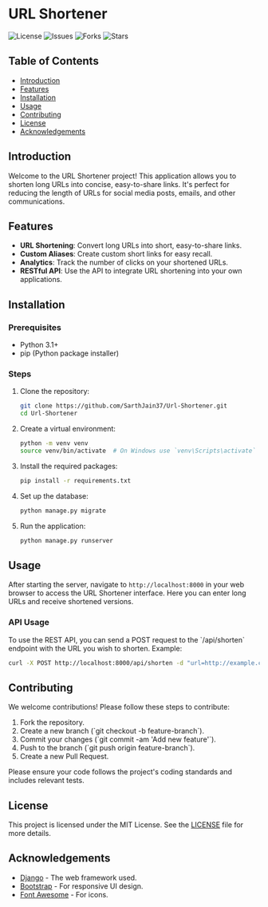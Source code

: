 
# URL Shortener

![License](https://img.shields.io/github/license/SarthJain37/Url-Shortener)
![Issues](https://img.shields.io/github/issues/SarthJain37/Url-Shortener)
![Forks](https://img.shields.io/github/forks/SarthJain37/Url-Shortener)
![Stars](https://img.shields.io/github/stars/SarthJain37/Url-Shortener)

## Table of Contents

- [Introduction](#introduction)
- [Features](#features)
- [Installation](#installation)
- [Usage](#usage)
- [Contributing](#contributing)
- [License](#license)
- [Acknowledgements](#acknowledgements)

## Introduction

Welcome to the URL Shortener project! This application allows you to shorten long URLs into concise, easy-to-share links. It's perfect for reducing the length of URLs for social media posts, emails, and other communications.

## Features

- **URL Shortening**: Convert long URLs into short, easy-to-share links.
- **Custom Aliases**: Create custom short links for easy recall.
- **Analytics**: Track the number of clicks on your shortened URLs.
- **RESTful API**: Use the API to integrate URL shortening into your own applications.

## Installation

### Prerequisites

- Python 3.1+
- pip (Python package installer)

### Steps

1. Clone the repository:
    ```bash
    git clone https://github.com/SarthJain37/Url-Shortener.git
    cd Url-Shortener
    ```

2. Create a virtual environment:
    ```bash
    python -m venv venv
    source venv/bin/activate  # On Windows use `venv\Scripts\activate`
    ```

3. Install the required packages:
    ```bash
    pip install -r requirements.txt
    ```

4. Set up the database:
    ```bash
    python manage.py migrate
    ```

5. Run the application:
    ```bash
    python manage.py runserver
    ```

## Usage

After starting the server, navigate to `http://localhost:8000` in your web browser to access the URL Shortener interface. Here you can enter long URLs and receive shortened versions.

### API Usage

To use the REST API, you can send a POST request to the \`/api/shorten\` endpoint with the URL you wish to shorten. Example:

```bash
curl -X POST http://localhost:8000/api/shorten -d "url=http://example.com"
```

## Contributing

We welcome contributions! Please follow these steps to contribute:

1. Fork the repository.
2. Create a new branch (\`git checkout -b feature-branch\`).
3. Commit your changes (\`git commit -am 'Add new feature'\`).
4. Push to the branch (\`git push origin feature-branch\`).
5. Create a new Pull Request.

Please ensure your code follows the project's coding standards and includes relevant tests.

## License

This project is licensed under the MIT License. See the [LICENSE](LICENSE) file for more details.

## Acknowledgements

- [Django](https://www.djangoproject.com/) - The web framework used.
- [Bootstrap](https://getbootstrap.com/) - For responsive UI design.
- [Font Awesome](https://fontawesome.com/) - For icons.
